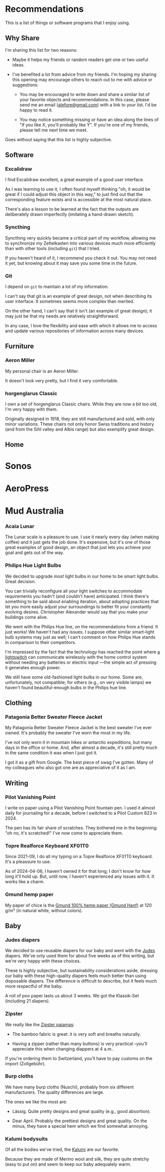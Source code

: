 # Recommendations

This is a list of things or software programs
that I enjoy using.

## Why Share

I'm sharing this list for two reasons:

* Maybe it helps my friends or random readers get one or two useful ideas.

* I've benefited a lot from advice from my friends.
  I'm hoping my sharing this opening
  may encourage others to reach out to me
  with advice or suggestions:

  * You may be encouraged to write down and share a similar list
    of your favorite objects and recommendations.
    In this case, please send me an email (alefore@gmail.com)
    with a link to your list.
    I'd be happy to read it.

  * You may notice something missing or have an idea along the lines of
    "if you like X, you'll probably like Y".
    If you're one of my friends, please tell me next time we meet.

Goes without saying that this list is highly subjective.

## Software

### Excalidraw

I find Excalidraw excellent,
a great example of a good user interface.

As I was learning to use it,
I often found myself thinking
"oh, it would be great if I could adjust this object in this way,"
to just find out that the corresponding feature exists
and is accessible at the most natural place.

There's also a lesson to be learned at the fact that
the outputs are deliberately drawn imperfectly
(imitating a hand-drawn sketch).

### Syncthing

Syncthing very quickly became a critical part of my workflow,
allowing me to synchronize my Zettelkasten into various devices
much more efficiently than with other tools (including `git`) that I tried.

If you haven't heard of it, I recommend you check it out.
You may not need it yet,
but knowing about it may save you some time in the future.

### Git

I depend on `git` to maintain a lot of my information.

I can't say that git is an example of great design,
not when describing its user interface.
It sometimes seems more complex than merited.

On the other hand, I can't say that it isn't (an example of great design);
it may just be that my needs are relatively straightforward.

In any case, I love the flexibility and ease
with which it allows me to access and update
various repositories of information
across many devices.

## Furniture

### Aeron Miller

My personal chair is an Aeron Miller.

It doesn't look very pretty,
but I find it very comfortable.

### horgenglarus Classic

I own a set of horgenglarus Classic chairs.
While they are now a bit too old,
I'm very happy with them.

Originally designed in 1918,
they are still manufactured and sold,
with only minor variations.
These chairs not only
honor Swiss traditions and history
(and from the Sihl valley and Albis range) but also
exemplify great design.

## Home

# Sonos

# AeroPress

# Mud Australia

### Acaia Lunar

The Lunar scale is a pleasure to use.
I use it nearly every day (when making coffee) and it just gets the job done.
It's expensive, but it's one of those great examples of good design,
an object that just lets you achieve your goal and gets out of the way.

### Philips Hue Light Bulbs

We decided to upgrade _most_ light bulbs in our home to be smart light bulbs.
Great decision.

You can trivially reconfigure all your light switches
to accommodate requirements you hadn't (and couldn't have) anticipated.
I think there's something to be said about enabling iteration,
about adopting practices that let you more easily adjust your surroundings
to better fit your constantly evolving desires.
Christopher Alexander would say that you make your buildings come alive.

We went with the Philips Hue line,
on the recommendations from a friend.
It just works! We haven't had any issues.
I suppose other similar smart-light bulb systems may just as well;
I can't comment on how Philips Hue stands in comparison to their competitors.

I'm impressed by the fact that the technology has reached the point
where [a lightswitch](https://www.feller.ch/de/sortiment/schalter-und-taster/funktaster)
can communicate wirelessly
with the home control system
without needing any batteries or electric input
—the simple act of pressing it generates enough power.

We still have some old-fashioned light bulbs in our home.
Some are, unfortunately, not compatible;
for others (e.g., on very visible lamps)
we haven't found beautiful-enough bulbs in the Philips hue line.

## Clothing

### Patagonia Better Sweater Fleece Jacket

My Patagonia Better Sweater Fleece Jacket is the best sweater I've ever owned.
It's probably the sweater I've worn the most in my life.

I've not only worn it in mountain hikes or antarctic expeditions,
but many days in the office or home.
And, after almost a decade,
it's still pretty much in the same condition it was when I just got it.

I got it as a gift from Google.
The best piece of swag I've gotten.
Many of my colleagues who also got one are as appreciative of it as I am.

## Writing

### Pilot Vanishing Point

I write on paper using a Pilot Vanishing Point fountain pen.
I used it almost daily for journaling for a decade,
before I switched to a Pilot Custom 823 in 2024.

The pen has its fair share of scratches.
They bothered me in the beginning:
"oh no, it's scratched!"
I've now come to appreciate them.

### Topre Realforce Keyboard XF01T0

Since 2021-09, I do all my typing on a Topre Realforce XF01T0 keyboard.
It's a pleassure to use.

As of 2024-04-06, I haven't owned it for that long;
I don't know for how long it'll hold up.
But, until now, I haven't experienced any issues with it.
It works like a charm.

### Gmund hemp paper

My paper of chice is the
[Gmund 100% hemp paper (Gmund
Hanf)](https://www.gmund.com/shop/en_int/collections/gmund-hanf.html)
at 120 g/m² (in natural white, without colors).

## Baby

### Judes diapers

We decided to use reusable diapers for our baby
and went with the [Judes](https://www.judesfamily.com/) diapers.
We've only used them for about five weeks as of this writing,
but we're very happy with these choices.

These is highly subjective,
but sustainability considerations aside,
dressing our baby with these high-quality diapers
feels much better than using disposable diapers.
The difference is difficult to describe,
but it feels much more respectful of the baby.

A roll of poo paper lasts us about 3 weeks.
We got the Klassik-Set (including 21 diapers).

### Zipster

We really like the [Zipster pajamas](https://www.zipsterbaby.ch/):

* The bamboo fabric is great:
  it is very soft
  and breaths naturally.

* Having a zipper (rather than many buttons) is very practical
  –you'll appreciate this when changing diappers at 4 a.m..

If you're ordering them to Switzerland,
you'll have to pay customs on the import (Zollgebühr).

### Burp cloths

We have many burp cloths (Nuschi),
probably from six different manufacturers.
The quality differences are large.

The ones we like the most are:

* Lässig.
  Quite pretty designs and great quality (e.g., good absortion).

* Dear April.
  Probably the prettiest designs and great quality.
  On the minus, they have a special hem which we find somewhat annoying.

### Kalumi bodysuits

Of all the bodies we've tried,
the [Kalumi](https://kalumi.shop/en/collections/grow-free-with-me-body)
are our favorite.

Because they are made of Merino wool and silk,
they are quite stretchy (easy to put on)
and seem to keep our baby adequately warm.

